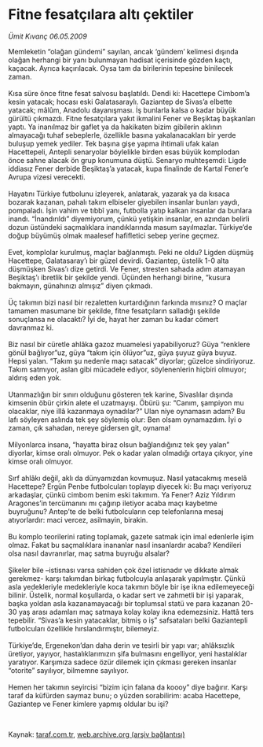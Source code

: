 # Fitne fesatçılara altı çektiler

*Ümit Kıvanç 06.05.2009*

<div class="taraf_structure_2col_1zq">
<div class="margen_n">



 <p>Memleketin “olağan gündemi” sayılan, ancak ‘gündem’ kelimesi dışında olağan herhangi bir yanı bulunmayan hadisat içerisinde gözden kaçtı, kaçacak. Ayrıca kaçırılacak. Oysa tam da birilerinin tepesine binilecek zaman. <br/><br/>Kısa süre önce fitne fesat salvosu başlatıldı. Dendi ki: Hacettepe Cimbom’a kesin yatacak; hocası eski Galatasaraylı. Gaziantep de Sivas’a elbette yatacak; mâlûm, Anadolu dayanışması. İş bunlarla kalsa o kadar büyük gürültü çıkmazdı. Fitne fesatçılara yakıt ikmalini Fener ve Beşiktaş başkanları yaptı. Ya inanılmaz bir gaflet ya da hakikaten bizim gibilerin aklının almayacağı tuhaf sebeplerle, özellikle basına yakalanacakları bir yerde buluşup yemek yediler. Tek başına gişe yapma ihtimali ufak kalan Hacettepeli, Antepli senaryolar böylelikle birden esas büyük komplodan önce sahne alacak ön grup konumuna düştü. Senaryo muhteşemdi: Ligde iddiasız Fener derbide Beşiktaş’a yatacak, kupa finalinde de Kartal Fener’e Avrupa vizesi verecekti. <br/><br/>Hayatını Türkiye futbolunu izleyerek, anlatarak, yazarak ya da kısaca bozarak kazanan, pahalı takım elbiseler giyebilen insanlar bunları yaydı, pompaladı. İşin vahim ve tıbbî yanı, futbolla yatıp kalkan insanlar da bunlara inandı. “İnandırıldı” diyemiyorum, çünkü yetişkin insanlar, en azından belirli dozun üstündeki saçmalıklara inandıklarında masum sayılmazlar. Türkiye’de doğup büyümüş olmak maalesef hafifletici sebep yerine geçmez. <br/><br/>Evet, komplolar kurulmuş, maçlar bağlanmıştı. Peki ne oldu? Ligden düşmüş Hacettepe, Galatasaray’ı bir güzel devirdi. Gaziantep, üstelik 1-0 alta düşmüşken Sivas’ı dize getirdi. Ve Fener, stresten sahada adım atamayan Beşiktaş’ı ibretlik bir şekilde yendi. Üçünden herhangi birine, “kusura bakmayın, günahınızı almışız” diyen çıkmadı. <br/><br/>Üç takımın bizi nasıl bir rezaletten kurtardığının farkında mısınız? O maçlar tamamen masumane bir şekilde, fitne fesatçıların salladığı şekilde sonuçlansa ne olacaktı? İyi de, hayat her zaman bu kadar cömert davranmaz ki. <br/><br/>Biz nasıl bir cüretle ahlâka gazoz muamelesi yapabiliyoruz? Güya “renklere gönül bağlıyor”uz, güya “takım için ölüyor”uz, güya şuyuz güya buyuz. Hepsi yalan. “Takım şu nedenle maçı satacak” diyorlar; güzelce sindiriyoruz. Takım satmıyor, aslan gibi mücadele ediyor, söylenenlerin hiçbiri olmuyor; aldırış eden yok. <br/><br/>Utanmazlığın bir sınırı olduğunu gösteren tek karine, Sivaslılar dışında kimsenin öbür çirkin alete el uzatmayışı. Öbürü şu: “Canım, şampiyon mu olacaklar, niye illâ kazanmaya oynadılar?” Ulan niye oynamasın adam? Bu lafı söyleyen aslında tek şey söylemiş olur: Ben olsam oynamazdım. İyi o zaman, çık sahadan, nereye gidersen git, oynama! <br/><br/>Milyonlarca insana, “hayatta biraz olsun bağlandığınız tek şey yalan” diyorlar, kimse oralı olmuyor. Pek o kadar yalan olmadığı ortaya çıkıyor, yine kimse oralı olmuyor. <br/><br/>Sırf ahlâkı değil, aklı da dünyamızdan kovmuşuz. Nasıl yatacakmış meselâ Hacettepe? Ergün Penbe futbolcuları toplayıp diyecek ki: Bu maçı veriyoruz arkadaşlar, çünkü cimbom benim eski takımım. Ya Fener? Aziz Yıldırım Aragones’in tercümanını mı çağırıp iletiyor acaba maçı kaybetme buyruğunu? Antep’te de belki futbolcuların cep telefonlarına mesaj atıyorlardır: maci vercez, asilmayin, birakin. <br/><br/>Bu komplo teorilerini rating toplamak, gazete satmak için imal edenlerle işim olmaz. Fakat bu saçmalıklara inananlar nasıl insanlardır acaba? Kendileri olsa nasıl davranırlar, maç satma buyruğu alsalar? <br/><br/>Şikeler bile –istisnası varsa sahiden çok özel istisnadır ve dikkate almak gerekmez- karşı takımdan birkaç futbolcuyla anlaşarak yapılmıştır. Çünkü asla yedekleriyle medekleriyle koca takımın böyle bir işe ikna edilemeyeceği bilinir. Üstelik, normal koşullarda, o kadar sert ve zahmetli bir işi yaparak, başka yoldan asla kazanamayacağı bir toplumsal statü ve para kazanan 20-30 yaş arası adamları maç satmaya kolay kolay ikna edemezsiniz. Hattâ ters tepebilir. “Sivas’a kesin yatacaklar, bitmiş o iş” safsataları belki Gaziantepli futbolcuları özellikle hırslandırmıştır, bilemeyiz. <br/><br/>Türkiye’de, Ergenekon’dan daha derin ve tesirli bir yapı var; ahlâksızlık üretiyor, yayıyor, hastalıklarımızın şifa bulmasını engelliyor, yeni hastalıklar yaratıyor. Karşımıza sadece özür dilemek için çıkması gereken insanlar “otorite” sayılıyor, bilmemne sayılıyor. <br/><br/>Hemen her takımın seyircisi “bizim için falana da koooy” diye bağırır. Karşı taraf da küfürden saymaz bunu; o yüzden sorabilirim: acaba Hacettepe, Gaziantep ve Fener kimlere yapmış oldular bu işi?</p>

<br/>


<div id="taraf_not">
</div>

</div>


</div>

Kaynak: [taraf.com.tr](http://www.taraf.com.tr:80/makale/5374.htm), [web.archive.org (arşiv bağlantısı)](http://web.archive.org/web/20090518023409/http://www.taraf.com.tr:80/makale/5374.htm)
